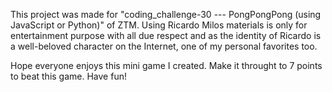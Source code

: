 This project was made for "coding_challenge-30 --- PongPongPong (using JavaScript or Python)" of ZTM.
Using Ricardo Milos materials is only for entertainment purpose with all due respect and as the identity of Ricardo is a well-beloved character on the Internet,
one of my personal favorites too.

Hope everyone enjoys this mini game I created.
Make it throught to 7 points to beat this game.
Have fun!
